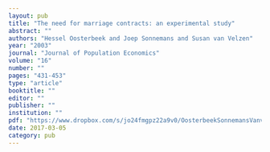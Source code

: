 ```yaml
---
layout: pub
title: "The need for marriage contracts: an experimental study"
abstract: ""
authors: "Hessel Oosterbeek and Joep Sonnemans and Susan van Velzen"
year: "2003"
journal: "Journal of Population Economics"
volume: "16"
number: ""
pages: "431-453"
type: "article"
booktitle: ""
editor: ""
publisher: ""
institution: ""
pdf: "https://www.dropbox.com/s/jo24fmgpz22a9v0/OosterbeekSonnemansVanvelzen2003jpope.pdf?dl=0"
date: 2017-03-05
category: pub
---
```

